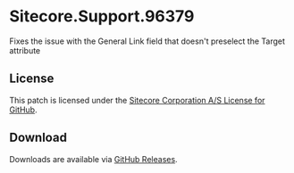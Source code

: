 # Sitecore.Support.96379
Fixes the issue with the General Link field that doesn't preselect the Target attribute

## License  
This patch is licensed under the [Sitecore Corporation A/S License for GitHub](https://github.com/sitecoresupport/Sitecore.Support.96379/blob/master/LICENSE).  

## Download  
Downloads are available via [GitHub Releases](https://github.com/sitecoresupport/Sitecore.Support.96379/releases).  
